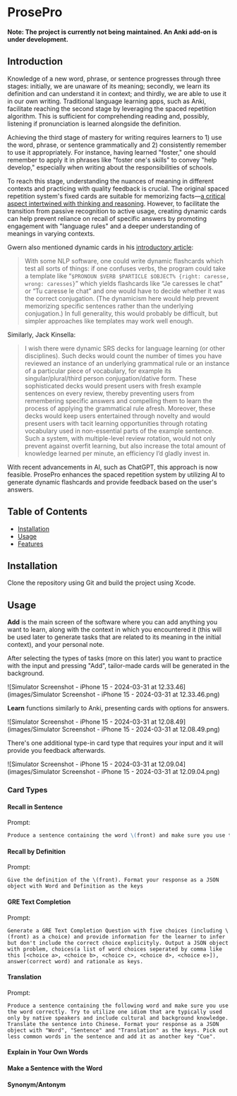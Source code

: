 # ProsePro

**Note: The project is currently not being maintained. An Anki add-on is under development.** 

## Introduction
Knowledge of a new word, phrase, or sentence progresses through three stages: initially, we are unaware of its meaning; secondly, we learn its definition and can understand it in context; and thirdly, we are able to use it in our own writing. Traditional language learning apps, such as Anki, facilitate reaching the second stage by leveraging the spaced repetition algorithm. This is sufficient for comprehending reading and, possibly, listening if pronunciation is learned alongside the definition.

Achieving the third stage of mastery for writing requires learners to 1) use the word, phrase, or sentence grammatically and 2) consistently remember to use it appropriately. For instance, having learned "foster," one should remember to apply it in phrases like "foster one's skills" to convey "help develop," especially when writing about the responsibilities of schools.

To reach this stage, understanding the nuances of meaning in different contexts and practicing with quality feedback is crucial. The original spaced repetition system's fixed cards are suitable for memorizing facts—[a critical aspect intertwined with thinking and reasoning](https://www.wiley.com/en-us/Why+Don%27t+Students+Like+School%3F%3A+A+Cognitive+Scientist+Answers+Questions+About+How+the+Mind+Works+and+What+It+Means+for+the+Classroom%2C+2nd+Edition-p-9781119715665). However, to facilitate the transition from passive recognition to active usage, creating dynamic cards can help prevent reliance on recall of specific answers by promoting engagement with "language rules" and a deeper understanding of meanings in varying contexts.

Gwern also mentioned dynamic cards in his [introductory article](https://gwern.net/spaced-repetition#using-it): 

> With some NLP software, one could write dynamic flashcards which test all sorts of things: if one confuses verbs, the program could take a template like “`$PRONOUN $VERB $PARTICLE $OBJECT% {right: caresse, wrong: caresses}`” which yields flashcards like “Je caresses le chat” or “Tu caresse le chat” and one would have to decide whether it was the correct conjugation. (The dynamicism here would help prevent memorizing specific sentences rather than the underlying conjugation.) In full generality, this would probably be difficult, but simpler approaches like templates may work well enough.

Similarly, Jack Kinsella:

> I wish there were dynamic SRS decks for language learning (or other disciplines). Such decks would count the number of times you have reviewed an instance of an underlying grammatical rule or an instance of a particular piece of vocabulary, for example its singular/plural/third person conjugation/dative form. These sophisticated decks would present users with fresh example sentences on every review, thereby preventing users from remembering specific answers and compelling them to learn the process of applying the grammatical rule afresh. Moreover, these decks would keep users entertained through novelty and would present users with tacit learning opportunities through rotating vocabulary used in non-essential parts of the example sentence. Such a system, with multiple-level review rotation, would not only prevent against overfit learning, but also increase the total amount of knowledge learned per minute, an efficiency I’d gladly invest in.

With recent advancements in AI, such as ChatGPT, this approach is now feasible. ProsePro enhances the spaced repetition system by utilizing AI to generate dynamic flashcards and provide feedback based on the user's answers.

## Table of Contents
- [Installation](#installation)
- [Usage](#usage)
- [Features](#features)

## Installation
Clone the repository using Git and build the project using Xcode.

## Usage

**Add** is the main screen of the software where you can add anything you want to learn, along with the context in which you encountered it (this will be used later to generate tasks that are related to its meaning in the initial context), and your personal note.

After selecting the types of tasks (more on this later) you want to practice with the input and pressing "Add", tailor-made cards will be generated in the background.

![Simulator Screenshot - iPhone 15 - 2024-03-31 at 12.33.46](images/Simulator Screenshot - iPhone 15 - 2024-03-31 at 12.33.46.png)

**Learn** functions similarly to Anki, presenting cards with options for answers.

![Simulator Screenshot - iPhone 15 - 2024-03-31 at 12.08.49](images/Simulator Screenshot - iPhone 15 - 2024-03-31 at 12.08.49.png)

There's one additional type-in card type that requires your input and it will provide you feedback afterwards.

![Simulator Screenshot - iPhone 15 - 2024-03-31 at 12.09.04](images/Simulator Screenshot - iPhone 15 - 2024-03-31 at 12.09.04.png)



### Card Types

#### Recall in Sentence

Prompt:

```markdown
Produce a sentence containing the word \(front) and make sure you use the word correctly. Remember the sentence is used for a recall task that encourages the student to infer what the word means, so don't include the meaning of the word explicitly. Format your response as a JSON object with Word and Sentence as the keys
```



#### Recall by Definition

Prompt:

```
Give the definition of the \(front). Format your response as a JSON object with Word and Definition as the keys
```



#### GRE Text Completion

Prompt:

```
Generate a GRE Text Completion Question with five choices (including \(front) as a choice) and provide information for the learner to infer but don't include the correct choice explicityly. Output a JSON object with problem, choices(a list of word choices seperated by comma like this [<choice a>, <choice b>, <choice c>, <choice d>, <choice e>]), answer(correct word) and rationale as keys.
```



#### Translation

Prompt:

```
Produce a sentence containing the following word and make sure you use the word correctly. Try to utilize one idiom that are typically used only by native speakers and include cultural and background knowledge. Translate the sentence into Chinese. Format your response as a JSON object with "Word", "Sentence" and "Translation" as the keys. Pick out less common words in the sentence and add it as another key "Cue".
```



#### Explain in Your Own Words



#### Make a Sentence with the Word 



#### Synonym/Antonym

